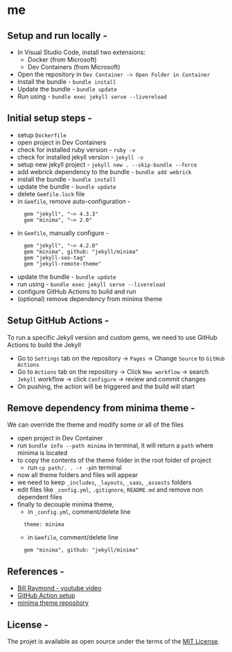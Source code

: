 # me

## Setup and run locally -

- In Visual Studio Code, install two extensions: 
  - Docker (from Microsoft)
  - Dev Containers (from Microsoft)
- Open the repository in `Dev Container -> Open Folder in Container`
- Install the bundle - `bundle install`
- Update the bundle - `bundle update`
- Run using - `bundle exec jekyll serve --livereload`

## Initial setup steps -

- setup `Dockerfile`
- open project in Dev Containers
- check for installed ruby version - `ruby -v`
- check for installed jekyll version - `jekyll -v`
- setup new jekyll project - `jekyll new . --skip-bundle --force`
- add webrick dependency to the bundle - `bundle add webrick`
- install the bundle - `bundle install`
- update the bundle - `bundle update`
- delete `Gemfile.lock` file
- in `Gemfile`, remove auto-configuration -
  ```
    gem "jekyll", "~> 4.3.3"
    gem "minima", "~> 2.0"
  ```
- in `Gemfile`, manually configure -
  ```
    gem "jekyll", "~> 4.2.0"
    gem "minima", github: "jekyll/minima"
    gem "jekyll-seo-tag"
    gem "jekyll-remote-theme"
  ```
- update the bundle - `bundle update`
- run using - `bundle exec jekyll serve --livereload`
- configure GitHub Actions to build and run
- (optional) remove dependency from minima theme

## Setup GitHub Actions -

To run a specific Jekyll version and custom gems, we need to use GitHub Actions to build the Jekyll 
- Go to `Settings` tab on the repository -> `Pages` -> Change `Source` to `GitHub Actions`
- Go to `Actions` tab on the repository -> Click `New workflow` -> search `Jekyll` workflow -> click `Configure` -> review and commit changes
- On pushing, the action will be triggered and the build will start

## Remove dependency from minima theme -

We can override the theme and modify some or all of the files
- open project in Dev Container
- run `bundle info --path minima` in terminal, it will return a `path` where minima is located
- to copy the contents of the theme folder in the root folder of project
  - run `cp path/. . -r -p`in terminal
- now all theme folders and files will appear
- we need to keep `_includes`, `_layouts`, `_saas`, `_assests` folders
- edit files like `_config.yml`, `.gitignore`, `README.md` and remove non dependent files
- finally to decouple minima theme,
  - in `_config.yml`, comment/delete line
  ```
    theme: minima
  ```
  - in `Gemfile`, comment/delete line
  ```
    gem "minima", github: "jekyll/minima"
  ```

## References -

- [Bill Raymond - youtube video](https://youtu.be/zijOXpZzdvs?si=D9Bmpqtt1hoF3x6s)
- [GitHub Action setup](https://jekyllrb.com/docs/continuous-integration/github-actions/)
- [minima theme repository](https://github.com/jekyll/minima)

## License -

The projet is available as open source under the terms of the [MIT License](http://opensource.org/licenses/MIT).